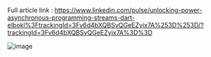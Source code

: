 Full article link : https://www.linkedin.com/pulse/unlocking-power-asynchronous-programming-streams-dart-elbokl%3FtrackingId=3Fv6d4bXQBSvQGeEZyix7A%253D%253D/?trackingId=3Fv6d4bXQBSvQGeEZyix7A%3D%3D


![image](https://github.com/abdullahbokl/Flutter-Stream-Counter-App/assets/113001767/39eaa579-09f6-46fc-9cf1-5c07dae2bb57)

